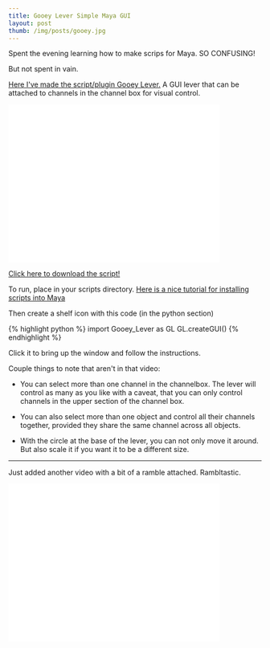 ```yaml
---
title: Gooey Lever Simple Maya GUI
layout: post
thumb: /img/posts/gooey.jpg
---
```

Spent the evening learning how to make scrips for Maya. SO CONFUSING!

But not spent in vain. <!-- more -->

[Here I've made the script/plugin Gooey Lever.](http://internetimagery.com/downloads/Gooey_Lever.zip) A GUI lever that can be attached to channels in the channel box for visual control.

<div class="js-video [vimeo, widescreen]"><iframe width="420" height="315" src="//www.youtube-nocookie.com/embed/5eJU4u-Hkmc?rel=0" frameborder="0" allowfullscreen></iframe></div>

[Click here to download the script!](http://internetimagery.com/downloads/Gooey_Lever.zip)

To run, place in your scripts directory.
[Here is a nice tutorial for installing scripts into Maya](http://cgartistry.com/running-python-scripts-in-maya/)

Then create a shelf icon with this code (in the python section)

{% highlight python %}
import Gooey_Lever as GL
GL.createGUI()
{% endhighlight %}

Click it to bring up the window and follow the instructions.


Couple things to note that aren't in that video:

* You can select more than one channel in the channelbox. The lever will control as many as you like with a caveat, that you can only control channels in the upper section of the channel box.

* You can also select more than one object and control all their channels together, provided they share the same channel across all objects.

* With the circle at the base of the lever, you can not only move it around. But also scale it if you want it to be a different size.


----

Just added another video with a bit of a ramble attached. Rambltastic.

<div class="js-video [vimeo, widescreen]"><iframe width="420" height="315" src="//www.youtube-nocookie.com/embed/OG7Cd2lUSDM?rel=0" frameborder="0" allowfullscreen></iframe></div>